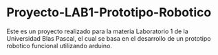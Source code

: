 # Proyecto-LAB1-Prototipo-Robotico
Este es un proyecto realizado para la materia Laboratorio 1 de la Universidad Blas Pascal, el cual se basa en el desarrollo de un prototipo robotico funcional utilizando arduino.
